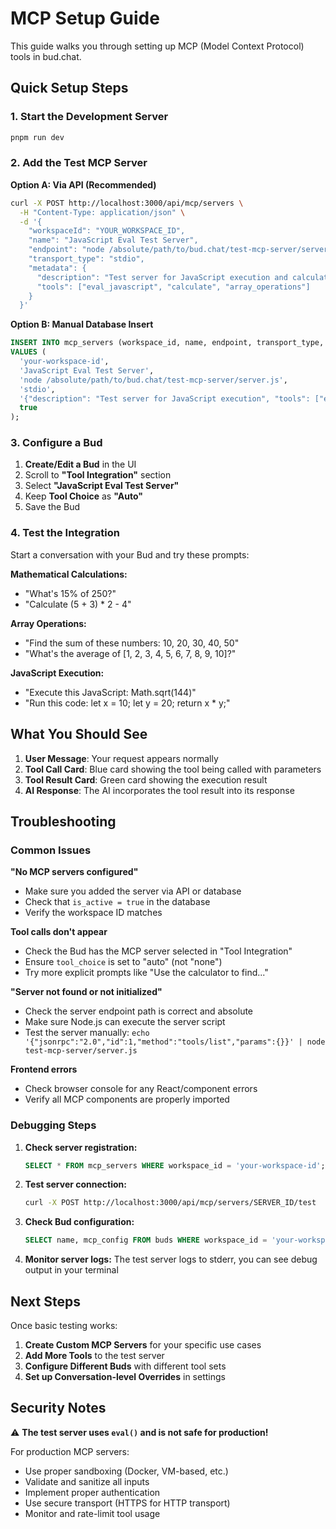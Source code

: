 # MCP Setup Guide

This guide walks you through setting up MCP (Model Context Protocol) tools in bud.chat.

## Quick Setup Steps

### 1. Start the Development Server
```bash
pnpm run dev
```

### 2. Add the Test MCP Server

**Option A: Via API (Recommended)**
```bash
curl -X POST http://localhost:3000/api/mcp/servers \
  -H "Content-Type: application/json" \
  -d '{
    "workspaceId": "YOUR_WORKSPACE_ID",
    "name": "JavaScript Eval Test Server",
    "endpoint": "node /absolute/path/to/bud.chat/test-mcp-server/server.js",
    "transport_type": "stdio",
    "metadata": {
      "description": "Test server for JavaScript execution and calculations",
      "tools": ["eval_javascript", "calculate", "array_operations"]
    }
  }'
```

**Option B: Manual Database Insert**
```sql
INSERT INTO mcp_servers (workspace_id, name, endpoint, transport_type, metadata, is_active)
VALUES (
  'your-workspace-id',
  'JavaScript Eval Test Server', 
  'node /absolute/path/to/bud.chat/test-mcp-server/server.js',
  'stdio',
  '{"description": "Test server for JavaScript execution", "tools": ["eval_javascript", "calculate", "array_operations"]}',
  true
);
```

### 3. Configure a Bud

1. **Create/Edit a Bud** in the UI
2. Scroll to **"Tool Integration"** section  
3. Select **"JavaScript Eval Test Server"**
4. Keep **Tool Choice** as **"Auto"**
5. Save the Bud

### 4. Test the Integration

Start a conversation with your Bud and try these prompts:

**Mathematical Calculations:**
- "What's 15% of 250?"
- "Calculate (5 + 3) * 2 - 4"

**Array Operations:**
- "Find the sum of these numbers: 10, 20, 30, 40, 50"
- "What's the average of [1, 2, 3, 4, 5, 6, 7, 8, 9, 10]?"

**JavaScript Execution:**
- "Execute this JavaScript: Math.sqrt(144)"
- "Run this code: let x = 10; let y = 20; return x * y;"

## What You Should See

1. **User Message**: Your request appears normally
2. **Tool Call Card**: Blue card showing the tool being called with parameters  
3. **Tool Result Card**: Green card showing the execution result
4. **AI Response**: The AI incorporates the tool result into its response

## Troubleshooting

### Common Issues

**"No MCP servers configured"**
- Make sure you added the server via API or database
- Check that `is_active = true` in the database
- Verify the workspace ID matches

**Tool calls don't appear**
- Check the Bud has the MCP server selected in "Tool Integration"
- Ensure `tool_choice` is set to "auto" (not "none")
- Try more explicit prompts like "Use the calculator to find..."

**"Server not found or not initialized"**
- Check the server endpoint path is correct and absolute
- Make sure Node.js can execute the server script
- Test the server manually: `echo '{"jsonrpc":"2.0","id":1,"method":"tools/list","params":{}}' | node test-mcp-server/server.js`

**Frontend errors**
- Check browser console for any React/component errors
- Verify all MCP components are properly imported

### Debugging Steps

1. **Check server registration:**
   ```sql
   SELECT * FROM mcp_servers WHERE workspace_id = 'your-workspace-id';
   ```

2. **Test server connection:**
   ```bash
   curl -X POST http://localhost:3000/api/mcp/servers/SERVER_ID/test
   ```

3. **Check Bud configuration:**
   ```sql
   SELECT name, mcp_config FROM buds WHERE workspace_id = 'your-workspace-id';
   ```

4. **Monitor server logs:**
   The test server logs to stderr, you can see debug output in your terminal

## Next Steps

Once basic testing works:

1. **Create Custom MCP Servers** for your specific use cases
2. **Add More Tools** to the test server
3. **Configure Different Buds** with different tool sets
4. **Set up Conversation-level Overrides** in settings

## Security Notes

⚠️ **The test server uses `eval()` and is not safe for production!**

For production MCP servers:
- Use proper sandboxing (Docker, VM-based, etc.)
- Validate and sanitize all inputs
- Implement proper authentication
- Use secure transport (HTTPS for HTTP transport)
- Monitor and rate-limit tool usage